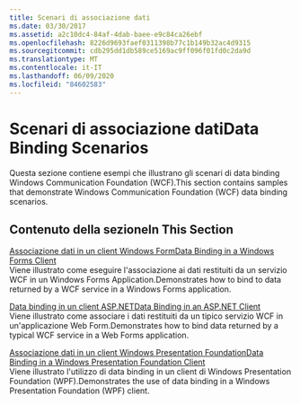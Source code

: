 ```yaml
---
title: Scenari di associazione dati
ms.date: 03/30/2017
ms.assetid: a2c10dc4-84af-4dab-baee-e9c84ca26ebf
ms.openlocfilehash: 8226d9693faef0311398b77c1b149b32ac4d9315
ms.sourcegitcommit: cdb295dd1db589ce5169ac9ff096f01fd0c2da9d
ms.translationtype: MT
ms.contentlocale: it-IT
ms.lasthandoff: 06/09/2020
ms.locfileid: "84602583"
---
```

# <a name="data-binding-scenarios"></a><span data-ttu-id="41f6f-102">Scenari di associazione dati</span><span class="sxs-lookup"><span data-stu-id="41f6f-102">Data Binding Scenarios</span></span>
<span data-ttu-id="41f6f-103">Questa sezione contiene esempi che illustrano gli scenari di data binding Windows Communication Foundation (WCF).</span><span class="sxs-lookup"><span data-stu-id="41f6f-103">This section contains samples that demonstrate Windows Communication Foundation (WCF) data binding scenarios.</span></span>  
  
## <a name="in-this-section"></a><span data-ttu-id="41f6f-104">Contenuto della sezione</span><span class="sxs-lookup"><span data-stu-id="41f6f-104">In This Section</span></span>  
 [<span data-ttu-id="41f6f-105">Associazione dati in un client Windows Form</span><span class="sxs-lookup"><span data-stu-id="41f6f-105">Data Binding in a Windows Forms Client</span></span>](data-binding-in-a-windows-forms-client.md)  
 <span data-ttu-id="41f6f-106">Viene illustrato come eseguire l'associazione ai dati restituiti da un servizio WCF in un Windows Forms Application.</span><span class="sxs-lookup"><span data-stu-id="41f6f-106">Demonstrates how to bind to data returned by a WCF service in a Windows Forms application.</span></span>  
  
 [<span data-ttu-id="41f6f-107">Data binding in un client ASP.NET</span><span class="sxs-lookup"><span data-stu-id="41f6f-107">Data Binding in an ASP.NET Client</span></span>](data-binding-in-an-aspnet-client.md)  
 <span data-ttu-id="41f6f-108">Viene illustrato come associare i dati restituiti da un tipico servizio WCF in un'applicazione Web Form.</span><span class="sxs-lookup"><span data-stu-id="41f6f-108">Demonstrates how to bind data returned by a typical WCF service in a Web Forms application.</span></span>  
  
 [<span data-ttu-id="41f6f-109">Associazione dati in un client Windows Presentation Foundation</span><span class="sxs-lookup"><span data-stu-id="41f6f-109">Data Binding in a Windows Presentation Foundation Client</span></span>](data-binding-in-a-wpf-client.md)  
 <span data-ttu-id="41f6f-110">Viene illustrato l'utilizzo di data binding in un client di Windows Presentation Foundation (WPF).</span><span class="sxs-lookup"><span data-stu-id="41f6f-110">Demonstrates the use of data binding in a Windows Presentation Foundation (WPF) client.</span></span>
